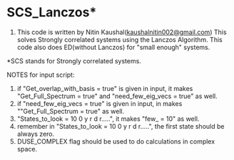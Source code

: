 # SCS_Lanczos*
1) This code is written by Nitin Kaushal(kaushalnitin002@gmail.com)
This solves Strongly correlated systems
using the Lanczos Algorithm.
This code also does ED(without Lanczos) for "small enough" systems.

*SCS  stands for Strongly correlated systems.

NOTES for input script:

1) if "Get_overlap_with_basis = true" is given in input, it makes
"Get_Full_Spectrum = true" and "need_few_eig_vecs = true" as well.
2) if "need_few_eig_vecs = true" is given in input, in makes ""Get_Full_Spectrum = true"  as well.
3) "States_to_look = 10 0 y r d r.....", it makes "few_ = 10" as well.
4) remember in "States_to_look = 10 0 y r d r.....", the first state should be always zero.
5) DUSE_COMPLEX flag should be used to do calculations in complex space.
